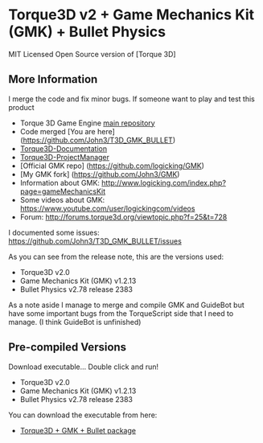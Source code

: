 Torque3D v2 + Game Mechanics Kit (GMK) + Bullet Physics
=====================================================

MIT Licensed Open Source version of [Torque 3D]

More Information
----------------

I merge the code and fix minor bugs. If someone want to play and test this product

* Torque 3D Game Engine [main repository](https://github.com/GarageGames/Torque3D)
* Code merged [You are here] (https://github.com/John3/T3D_GMK_BULLET)
* [Torque3D-Documentation](https://github.com/GarageGames/Torque3D-Documentation)
* [Torque3D-ProjectManager](https://github.com/GarageGames/Torque3D-ProjectManager)
* [Official GMK repo] (https://github.com/logicking/GMK)
* [My GMK fork] (https://github.com/John3/GMK)
* Information about GMK: http://www.logicking.com/index.php?page=gameMechanicsKit 
* Some videos about GMK: https://www.youtube.com/user/logickingcom/videos
* Forum: http://forums.torque3d.org/viewtopic.php?f=25&t=728
 
I documented some issues: https://github.com/John3/T3D_GMK_BULLET/issues 

As you can see from the release note, this are the versions used:

- Torque3D v2.0
- Game Mechanics Kit (GMK) v1.2.13
- Bullet Physics v2.78 release 2383

As a note aside I manage to merge and compile GMK and GuideBot but have some important bugs from the TorqueScript side that I need to manage. (I think GuideBot is unfinished)

Pre-compiled Versions
---------------------
Download executable... Double click and run!

- Torque3D v2.0
- Game Mechanics Kit (GMK) v1.2.13
- Bullet Physics v2.78 release 2383

You can download the executable from here:
* [ Torque3D + GMK + Bullet package](https://github.com/John3/T3D_GMK_BULLET/releases) 

